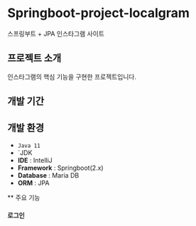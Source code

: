 # Springboot-project-localgram
스프링부트 + JPA 인스타그램 사이트

## 프로젝트 소개
인스타그램의 핵심 기능을 구현한 프로젝트입니다.

## 개발 기간

## 개발 환경
- `Java 11`
- `JDK
- **IDE** : IntelliJ
- **Framework** : Springboot(2.x)
- **Database** : Maria DB
- **ORM** : JPA

** 주요 기능
#### 로그인
